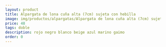 ```yaml
---
layout: product
title: Alpargata de lona cuña alta (7cm) sujeta con hebilla 
image: img/productos/alpargatas/Alpargata de lona cuña alta (7cm) sujeta con hebilla =48 =doble =rojo negro blanco beige azul marino gaimo.webp
price: 48 
tags: doble 
description: rojo negro blanco beige azul marino gaimo
order: 0
---
```

